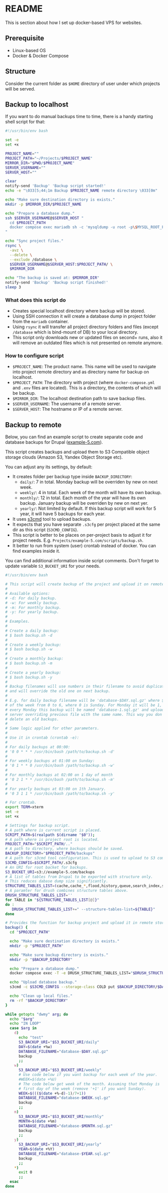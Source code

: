 # README

This is section about how I set up docker-based VPS for websites.

## Prerequisite

- Linux-based OS
- Docker & Docker Compose

## Structure

Consider the current folder as `$HOME` directory of user under which projects will be served.

## Backup to localhost

If you want to do manual backups time to time, there is a handy starting shell script for that:

```bash
#!/usr/bin/env bash

set -e
set +x

PROJECT_NAME=""
PROJECT_PATH="~/Projects/$PROJECT_NAME"
MIRROR_DIR="$PWD/$PROJECT_NAME"
SERVER_USERNAME=""
SERVER_HOST=""

clear
notify-send 'Backup' 'Backup script started!'
echo -e "\033[5;44;1m Backup $PROJECT_NAME remote directory \033[0m"

echo "Make sure destination directory is exists."
mkdir -p $MIRROR_DIR/$PROJECT_NAME

echo "Prepare a database dump."
ssh $SERVER_USERNAME@$SERVER_HOST "
  cd $PROJECT_PATH
  docker compose exec mariadb sh -c 'mysqldump -u root -p\$MYSQL_ROOT_PASSWORD --all-databases | gzip' > ./dump.sql.gz
"

echo "Sync project files."
rsync \
  -avz \
  --delete \
  --exclude /database \
  $SERVER_USERNAME@$SERVER_HOST:$PROJECT_PATH/ \
  $MIRROR_DIR

echo "The backup is saved at: $MIRROR_DIR"
notify-send 'Backup' 'Backup script finished!'
sleep 3
```

### What does this script do

* Creates special localhost directory where backup will be stored.
* Using SSH connection it will create a database dump in project folder from the `mariadb` container.
* Using `rsync` it will transfer all project directory folders and files (except `/database` which is bind-mount of DB) to your local directory.
* This script only downloads new or updated files on second+ runs, also it will remove an outdated files which is not presented on remote anymore.

### How to configure script

* `$PROJECT_NAME`: The product name. This name will be used to navigate into project remote directory and as directory name for backup on localhost.
* `$PROJECT_PATH`: The directory with project (where `docker-compose.yml` and `.env` files are located). This is a directory, the contents of which will be backup.
* `$MIRROR_DIR`: The localhost destination path to save backup files.
* `$SERVER_USERNAME`: The username of a remote server.
* `$SERVER_HOST`: The hostname or IP of a remote server.

## Backup to remote

Below, you can find an example script to create separate code and database backups for Drupal ([example-5.com](Projects/example-5.com/README.md)).

This script creates backups and upload them to S3 Compatible object storage clouds (Amazon S3, Yandex Object Storage etc).

You can adjust any its settings, by default:

- It creates folder per backup type inside `BACKUP_DIRECTORY`:
  - `daily/`: 7 in total. Monday backup will be overriden by new on next week.
  - `weekly/`: 4 in total. Each week of the month will have its own backup.
  - `monthly/`: 12 in total. Each month of the year will have its own backup. January backup will be overriden by new on next yer.
  - `yearly/`: Not limited by default. If this backup script will work for 5 year, it will have 5 backups for each year.
- It uses [s3cmd](https://github.com/s3tools/s3cmd) tool to upload backups.
- It expects that you have separate `.s3cfg` per project placed at the same dir as this script (`S3CMD_CONFIG`).
- This script is better to be places on per-project basis to adjust it for project needs. E.g. `Projects/example-5.com/scripts/backup.sh`.
- It better to run from system (user) crontab instead of docker. You can find examples inside it.

You can find additional information inside script comments. Don't forget to update variable `S3_BUCKET_URI` for your needs.

```bash
#!/usr/bin/env bash

# This script will create backup of the project and upload it on remote server.
#
# Available options:
# -d: For daily backup.
# -w: For weekly backup.
# -m: For monthly backup.
# -y: For yearly backup.
#
# Examples.
#
# Create a daily backup:
# $ bash backup.sh -d
#
# Create a weekly backup:
# $ bash backup.sh -w
#
# Create a monthly backup:
# $ bash backup.sh -m
#
# Create a yearly backup:
# $ bash backup.sh -y
#
# Backup filenames will use numbers in their filename to avoid duplicating files
# and will override the old one on next backup.
#
# E.g. for daily backup filename will be 'database-$DAY.sql.gz' where $DAY - number
# of the week from 0 to 6, where 0 is Sunday. For Monday it will be 1, which means
# every Monday this backup will be named 'database-1.sql.gz' and uploaded to remote
# server overriding previous file with the same name. This way you don't need to
# delete an old backups.
#
# Same logic applied for other parameters.
#
# Use it in crontab (crontab -e):
#
# For daily backups at 00:00:
# '0 0 * * * /usr/bin/bash /path/to/backup.sh -d'
#
# For weekly backups at 01:00 on Sunday:
# '0 1 * * 0 /usr/bin/bash /path/to/backup.sh -w'
#
# For monthly backups at 02:00 on 1 day of month
# '0 2 1 * * /usr/bin/bash /path/to/backup.sh -m'
#
# For yearly backups at 03:00 on 1th January.
# '0 3 1 1 * /usr/bin/bash /path/to/backup.sh -y'

# For crontab.
export TERM=xterm
set -e
set +x

# Settings for backup script.
# A path where is current script is placed.
SCRIPT_PATH=$(realpath $(dirname "$0"));
# A path where is project root is located.
PROJECT_PATH="$SCRIPT_PATH/.."
# A path to directory, where backups should be saved.
BACKUP_DIRECTORY="$PROJECT_PATH/backups"
# A path for s3cmd tool configuration. This is used to upload to S3 compatible storages.
S3CMD_CONFIG=$SCRIPT_PATH/.s3cfg
# An URI for root backet for backups.
S3_BUCKET_URI=s3://example-5.com/backups
# A list of tables from Drupal to be exported with structure only.
# This reduces dabase dump size significantly.
STRUCTURE_TABLES_LIST=(cache,cache_*,flood,history,queue,search_index,search_api_*,semaphore,sequences,sessions,watchdog)
# A paramter for drush combines structure tables above.
DRUSH_STRUCTURE_TABLES_LIST=''
for TABLE in "${STRUCTURE_TABLES_LIST[@]}"
do :
   DRUSH_STRUCTURE_TABLES_LIST+=" --structure-tables-list=${TABLE}"
done

# Provides the function for backup project and upload it in remote storage.
backup() {
  cd "$PROJECT_PATH"

  echo "Make sure destination directory is exists."
  mkdir -p "$PROJECT_PATH"

  echo "Make sure backup directory is exists."
  mkdir -p "$BACKUP_DIRECTORY"

  echo "Prepare a database dump."
  docker compose exec -T -e DRUSH_STRUCTURE_TABLES_LIST="$DRUSH_STRUCTURE_TABLES_LIST" php sh -c 'drush sql:dump --gzip $DRUSH_STRUCTURE_TABLES_LIST' > $BACKUP_DIRECTORY/$DATABASE_FILENAME

  echo "Upload database backup."
  s3cmd -c $S3CMD_CONFIG --storage-class COLD put $BACKUP_DIRECTORY/$DATABASE_FILENAME $S3_BACKUP_URI/$DATABASE_FILENAME

  echo "Clean up local files."
  rm -rf "$BACKUP_DIRECTORY"
}

while getopts "dwmy" arg; do
  echo "$arg"
  echo "IN LOOP"
  case $arg in
    d)
      echo "test"
      S3_BACKUP_URI="$S3_BUCKET_URI/daily"
      DAY=$(date +%w)
      DATABASE_FILENAME="database-$DAY.sql.gz"
      backup
      ;;
    w)
      S3_BACKUP_URI="$S3_BUCKET_URI/weekly"
      # Use code below if you want backup for each week of the year.
      #WEEK=$(date +%U)
      # The code below get week of the month. Assuming that Monday is
      # first day of the week (remove '+1' if you want Sunday).
      WEEK=$((($(date +%-d)-1)/7+1))
      DATABASE_FILENAME="database-$WEEK.sql.gz"
      backup
      ;;
    m)
      S3_BACKUP_URI="$S3_BUCKET_URI/monthly"
      MONTH=$(date +%m)
      DATABASE_FILENAME="database-$MONTH.sql.gz"
      backup
      ;;
    y)
      S3_BACKUP_URI="$S3_BUCKET_URI/yearly"
      YEAR=$(date +%Y)
      DATABASE_FILENAME="database-$YEAR.sql.gz"
      backup
      ;;
    *)
      exit 0
      ;;
  esac
done

```